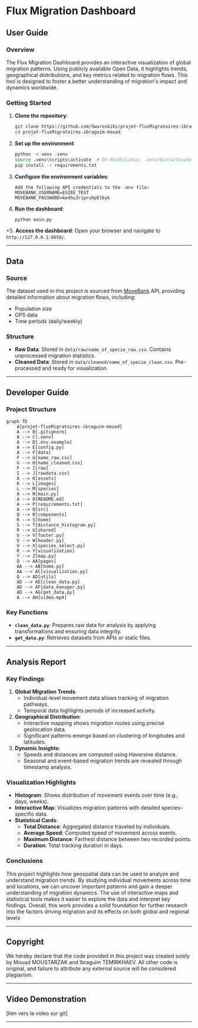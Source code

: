 
# Flux Migration Dashboard

## **User Guide**

### **Overview**
The Flux Migration Dashboard provides an interactive visualization of global migration patterns. Using publicly available Open Data, it highlights trends, geographical distributions, and key metrics related to migration flows. This tool is designed to foster a better understanding of migration's impact and dynamics worldwide.

### **Getting Started**
1. **Clone the repository**:
   ```bash
   git clone https://github.com/Swaroskiks/projet-fluxMigratoires-ibraguim-mouad.git
   cd projet-fluxMigratoires-ibraguim-mouad
   ```

2. **Set up the environment**:
   ```bash
   python -m venv .venv
   source .venv\Scripts\activate  # On MacOS/Linux: .venv/bin/activate
   pip install -r requirements.txt
   ```
3. **Configure the environment variables**:
   ```Rename the file .env.example to .env.
   Add the following API credentials to the .env file:
   MOVEBANK_USERNAME=ESIEE_TEST
   MOVEBANK_PASSWORD=kedhu3ripruhpEtbyk
   ```
4. **Run the dashboard**:
   ```bash
   python main.py
   ```

+5. **Access the dashboard**:
   Open your browser and navigate to `http://127.0.0.1:8050/`.

---

## **Data**

### **Source**
The dataset used in this project is sourced from [MoveBank](https://www.movebank.org/cms/webapp?gwt_fragment=page=search_map) API, providing detailed information about migration flows, including:
- Population size
- GPS data
- Time periods (daily/weekly)



### **Structure**
- **Raw Data**: Stored in `data/raw/name_of_specie_raw.csv`. Contains unprocessed migration statistics.
- **Cleaned Data**: Stored in `data/cleaned/name_of_specie_clean.csv`. Pre-processed and ready for visualization.

---

## **Developer Guide**

### **Project Structure**
```mermaid
graph TD
    A[projet-fluxMigratoires-ibraguim-mouad]
    A --> B[.gitignore]
    A --> C[.venv]
    A --> D[.env.example]
    A --> E[config.py]
    A --> F[data]
    F --> G[name_raw.csv]
    G --> H[name_cleaned.csv]
    F --> I[raw]
    I --> J[rawdata.csv]
    A --> K[assets]
    K --> L[images]
    L --> M[species]
    A --> N[main.py]
    A --> O[README.md]
    A --> P[requirements.txt]
    A --> Q[src]
    Q --> R[components]
    R --> S[home]
    S --> T[distance_histogram.py]
    R --> U[shared]
    U --> V[footer.py]
    U --> W[header.py]
    U --> X[species_select.py]
    R --> Y[visualization]
    Y --> Z[map.py]
    Q --> AA[pages]
    AA --> AB[home.py]
    AA --> AC[visualization.py]
    Q --> AD[utils]
    AD --> AE[clean_data.py]
    AD --> AF[data_manager.py]
    AD --> AG[get_data.py]
    A --> AH[video.mp4]
```


### **Key Functions**
- **`clean_data.py`**: Prepares raw data for analysis by applying transformations and ensuring data integrity.
- **`get_data.py`**: Retrieves datasets from APIs or static files.

---

## **Analysis Report**


### **Key Findings**
1. **Global Migration Trends**:
   - Individual-level movement data allows tracking of migration pathways.
   - Temporal data highlights periods of increased activity.
2. **Geographical Distribution**:
   - Interactive mapping shows migration routes using precise geolocation data.
   - Significant patterns emerge based on clustering of longitudes and latitudes.
3. **Dynamic Insights**:
   - Speeds and distances are computed using Haversine distance.
   - Seasonal and event-based migration trends are revealed through timestamp analysis.


### **Visualization Highlights**
- **Histogram**: Shows distribution of movement events over time (e.g., days, weeks).
- **Interactive Map**: Visualizes migration patterns with detailed species-specific data.
- **Statistical Cards**:
  - **Total Distance**: Aggregated distance traveled by individuals.
  - **Average Speed**: Computed speed of movement across events.
  - **Maximum Distance**: Farthest distance between two recorded points.
  - **Duration**: Total tracking duration in days.

### **Conclusions**
This project highlights how geospatial data can be used to analyze and understand migration trends. By studying individual movements across time and locations, we can uncover important patterns and gain a deeper understanding of migration dynamics. The use of interactive maps and statistical tools makes it easier to explore the data and interpret key findings. Overall, this work provides a solid foundation for further research into the factors driving migration and its effects on both global and regional levels

---

## **Copyright**
   We hereby declare that the code provided in this project was created solely by Mouad MOUSTARZAK and Ibraguim TEMIRKHAEV.
All other code is original, and failure to attribute any external source will be considered plagiarism.

---

## **Video Demonstration**
[lien vers la video sur git]

---

